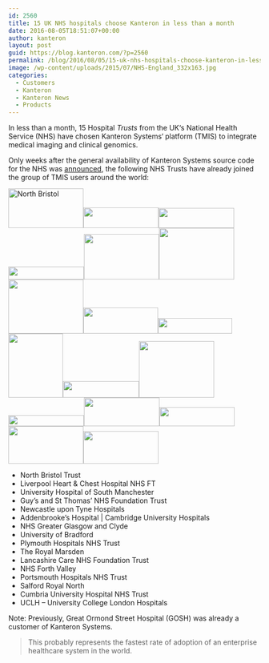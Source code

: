 ```yaml
---
id: 2560
title: 15 UK NHS hospitals choose Kanteron in less than a month
date: 2016-08-05T18:51:07+00:00
author: kanteron
layout: post
guid: https://blog.kanteron.com/?p=2560
permalink: /blog/2016/08/05/15-uk-nhs-hospitals-choose-kanteron-in-less-than-a-month/
image: /wp-content/uploads/2015/07/NHS-England_332x163.jpg
categories:
  - Customers
  - Kanteron
  - Kanteron News
  - Products
---
```

In less than a month, 15 Hospital _Trusts_ from the UK‘s National Health Service (NHS) have chosen Kanteron Systems‘ platform (TMIS) to integrate medical imaging and clinical genomics.

Only weeks after the general availability of Kanteron Systems source code for the NHS was [announced](https://blog.kanteron.com/blog/2016/06/15/general-availability-of-kanteron-source-code-for-nhs-announced-at-the-uk-radiology-congress-2016/), the following NHS Trusts have already joined the group of TMIS users around the world:

<img class="alignnone" src="https://www.nbt.nhs.uk/sites/all/themes/NBT_Theme/assets/img/NBT_logo_for_Facebook.jpg" alt="North Bristol" width="150" height="79" /><img class="alignnone" src="https://www.aimes.uk/wp-content/uploads/LHCH-logo-300x82.png" width="150" height="41" /><img class="alignnone" src="https://www.mi-event.info/images/organisations/Logo_d28ea78d-a34a-4566-a909-d8581696f40c.jpg" width="151" height="40" /><img class="alignnone" src="https://www.esst.org/guys%2Bst%20thomas%20cmyk.jpg" width="151" height="26" /><img class="alignnone" src="https://www.ecmcnetwork.org.uk/sites/default/files/Newcastle%20NHS.jpg" width="150" height="91" /><img class="alignnone" src="https://www.cambridgeeyetrust.org.uk/images/nhs-cambridge-logo.png" width="150" height="103" /><img class="alignnone" src="https://www.glasgowwarriors.org/sites/default/files/editor/images/logo_nhsggc_2_colour_1.jpg" width="150" height="108" /><img class="alignnone" src="https://www.bradford.ac.uk/life-sciences/medical-sciences/elementheader/School-of-Medical-Sciences.png" width="149" height="52" /><img class="alignnone" src="https://www.sell2plymouth.co.uk/images/phnhst.png" width="148" height="31" /><img class="alignnone" src="https://medicareinternational.ae/wp-content/uploads/2014/11/52.gif" width="109" height="128" /><img class="alignnone" src="https://www.lancs-mentalhealthhelpline.nhs.uk/imgs/logo.jpg" width="152" height="33" /><img class="alignnone" src="https://nhsforthvalley.com/wp-content/uploads/2014/01/Logo-Retina.jpg" width="150" height="113" /><img class="alignnone" src="https://www.porthosp.nhs.uk/2014-layout/img/portsmouth-hospitals-nhs-trust.png" width="151" height="22" /><img class="alignnone" src="https://www.srft.nhs.uk/EasySiteWeb/EasySite/StyleData/SalfordRoyal1209_Master/Images/salford-nhs-logo.gif" width="151" height="57" /><img class="alignnone" src="https://www.ncuh.nhs.uk/CachedImage.axd?ImageName=%2Fimages%2Fnews%2F2012%2Ftrust-logo.png&ImageWidth=400&ImageHeight=400" width="150" height="38" /><img class="alignnone" src="https://jobs.bmj.com/getasset/373c7b64-5c3a-46e2-b887-029f07b01771/" width="150" height="75" /><img class="alignnone" src="https://gosh.directenquiries.com/images/site/portals/gosh/logo.png" width="150" height="65" />

  * North Bristol Trust
  * Liverpool Heart & Chest Hospital NHS FT
  * University Hospital of South Manchester
  * Guy’s and St Thomas’ NHS Foundation Trust
  * Newcastle upon Tyne Hospitals
  * Addenbrooke’s Hospital | Cambridge University Hospitals
  * NHS Greater Glasgow and Clyde
  * University of Bradford
  * Plymouth Hospitals NHS Trust
  * The Royal Marsden
  * Lancashire Care NHS Foundation Trust
  * NHS Forth Valley
  * Portsmouth Hospitals NHS Trust
  * Salford Royal North
  * Cumbria University Hospital NHS Trust
  * UCLH – University College London Hospitals

Note: Previously, Great Ormond Street Hospital (GOSH) was already a customer of Kanteron Systems.

> This probably represents the fastest rate of adoption of an enterprise healthcare system in the world.